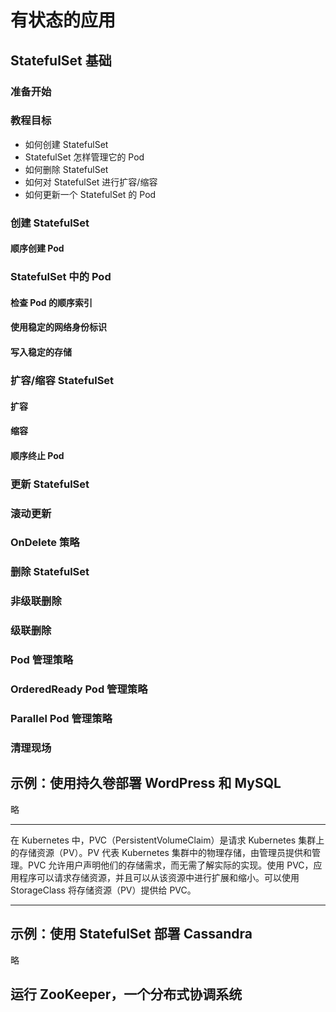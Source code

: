 # 有状态的应用
## StatefulSet 基础
### 准备开始
### 教程目标
* 如何创建 StatefulSet
* StatefulSet 怎样管理它的 Pod
* 如何删除 StatefulSet
* 如何对 StatefulSet 进行扩容/缩容
* 如何更新一个 StatefulSet 的 Pod
### 创建 StatefulSet
#### 顺序创建 Pod
### StatefulSet 中的 Pod
#### 检查 Pod 的顺序索引
#### 使用稳定的网络身份标识
#### 写入稳定的存储
### 扩容/缩容 StatefulSet
#### 扩容
#### 缩容
#### 顺序终止 Pod
### 更新 StatefulSet
### 滚动更新
### OnDelete 策略
### 删除 StatefulSet
### 非级联删除
### 级联删除
### Pod 管理策略
### OrderedReady Pod 管理策略
### Parallel Pod 管理策略
### 清理现场

## 示例：使用持久卷部署 WordPress 和 MySQL
略

---
在 Kubernetes 中，PVC（PersistentVolumeClaim）是请求 Kubernetes 集群上的存储资源（PV）。PV 代表 Kubernetes 集群中的物理存储，由管理员提供和管理。PVC 允许用户声明他们的存储需求，而无需了解实际的实现。使用 PVC，应用程序可以请求存储资源，并且可以从该资源中进行扩展和缩小。可以使用 StorageClass 将存储资源（PV）提供给 PVC。

---

## 示例：使用 StatefulSet 部署 Cassandra
略
## 运行 ZooKeeper，一个分布式协调系统